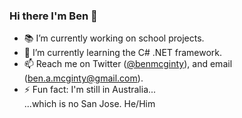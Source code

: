 ### Hi there I'm Ben 👋


- 📚 I’m currently working on school projects.
- 🌱 I’m currently learning the C# .NET framework.
- 📫 Reach me on Twitter (<a href="https://twitter.com/BenMcGinty">@benmcginty</a>), and email (<a href="mailto:ben.a.mcginty@gmail.com">ben.a.mcginty@gmail.com</a>).
- ⚡ Fun fact: I'm still in Australia...<br>
...which is no San Jose.
He/Him

